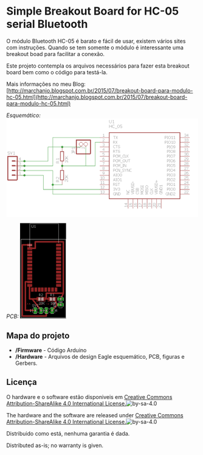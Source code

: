 Simple Breakout Board for HC-05 serial Bluetooth
========================

O módulo Bluetooth HC-05 é barato e fácil de usar, existem vários sites com instruções. Quando se tem somente o módulo é interessante uma breakout boad para facilitar a conexão. 

Este projeto contempla os arquivos necessários para fazer esta breakout board bem como o código para testá-la.

Mais informações no meu Blog: [http://marchanjo.blogspot.com.br/2015/07/breakout-board-para-modulo-hc-05.html](http://marchanjo.blogspot.com.br/2015/07/breakout-board-para-modulo-hc-05.html)

*Esquemático:*
![Esquemático](https://github.com/Marchanjo/SimpleBreakoutHC-05/blob/master/Hardware/Schematic-HC05.png)

*PCB:*
![PCB](https://github.com/Marchanjo/SimpleBreakoutHC-05/blob/master/Hardware/Board-HC05.png)



Mapa do projeto
---------------
* **/Firmware** - Código Arduino
* **/Hardware** - Arquivos de design Eagle esquemático, PCB, figuras e Gerbers.

Licença
-------
O hardware e o software estão disponiveis em [Creative Commons Attribution-ShareAlike 4.0 International License.](http://creativecommons.org/licenses/by-sa/4.0/)![by-sa-4.0](https://i.creativecommons.org/l/by-sa/4.0/88x31.png)

The hardware and the software are released under [Creative Commons Attribution-ShareAlike 4.0 International License.](http://creativecommons.org/licenses/by-sa/4.0/)![by-sa-4.0](https://i.creativecommons.org/l/by-sa/4.0/88x31.png)


Distribuido como está, nenhuma garantia é dada.

Distributed as-is; no warranty is given.
